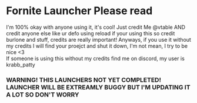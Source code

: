 # Fornite Launcher Please read
I'm 100% okay with anyone using it, it's cool! Just credit Me @vtable AND credit anyone else like ur defo using reload if your using this so credit burlone and stuff, credits are really important!
Anyways, if you use it without my credits I will find your proejct and shut it down, I'm not mean, I try to be nice <3        
If someone is using this without my credits find me on discord, my user is krabb_patty
### WARNING! THIS LAUNCHERS NOT YET COMPLETED! LAUNCHER WILL BE EXTREAMLY BUGGY BUT I'M UPDATING IT A LOT SO DON'T WORRY
